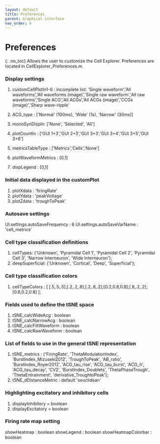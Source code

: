 ```yaml
---
layout: default
title: Preferences
parent: Graphical interface
nav_order: 4
---
```

# Preferences
{: .no_toc}
Allows the user to customize the Cell Explorer. Preferences are located in CellExplorer_Preferences.m.

### Display settings
1. customCellPlotIn1-6 : 
incomplete list: 'Single waveform','All waveforms','All waveforms (image)','Single raw waveform','All raw waveforms','Single ACG','All ACGs','All ACGs (image)','CCGs (image)','Sharp wave-ripple'

1. ACG_type : ['Normal' (100ms), 'Wide' (1s), 'Narrow' (30ms)]
1. monoSynDispIn: ['None', 'Selected', 'All']
1. plotCountIn : ['GUI 1+3','GUI 2+3','GUI 3+3','GUI 3+4','GUI 3+5','GUI 3+6']
1. metricsTableType : ['Metrics','Cells','None']
1. plotWaveformMetrics : [0,1]
1. dispLegend : [0,1]

### Initial data displayed in the customPlot
1. plotXdata : 'firingRate' 
1. plotYdata : 'peakVoltage' 
1. plotZdata : 'troughToPeak' 

### Autosave settings
UI.settings.autoSaveFrequency : 6
UI.settings.autoSaveVarName : 'cell_metrics'

### Cell type classification definitions
1. cellTypes: {'Unknown', 'Pyramidal Cell 1', 'Pyramidal Cell 2', 'Pyramidal Cell 3', 'Narrow Interneuron', 'Wide Interneuron'};
1. deepSuperficial: {'Unknown', 'Cortical', 'Deep', 'Superficial'};

### Cell type classification colors
1. cellTypeColors : [ [.5,.5,.5];[.2,.2,.8];[.2,.8,.2];[0.2,0.8,0.8];[.8,.2,.2];[0.8,0.2,0.8] ];

### Fields used to define the tSNE space
1. tSNE_calcWideAcg : boolean
1. tSNE_calcNarrowAcg : boolean
1. tSNE_calcFiltWaveform : boolean
1. tSNE_calcRawWaveform : boolean

### List of fields to use in the general tSNE representation
1. tSNE_metrics : {'FiringRate', 'ThetaModulationIndex', 'BurstIndex_Mizuseki2012', 'TroughToPeak', 'AB_ratio', 'BurstIndex_Royer2012', 'ACG_tau_rise', 'ACG_tau_burst', 'ACG_h', 'ACG_tau_decay', 'CV2', 'BurstIndex_Doublets', 'ThetaPhaseTrough', 'ThetaEntrainment', 'derivative_TroughtoPeak'};
1. tSNE_dDistanceMetric : default 'seuclidean'

### Highlighting excitatory and inhibitory cells
1. displayInhibitory = boolean 
1. displayExcitatory = boolean 

### Firing rate map setting
showHeatmap : boolean
showLegend : boolean
showHeatmapColorbar : boolean 
